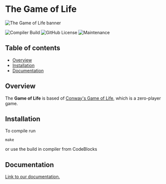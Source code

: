 # The Game of Life <!-- omit in toc -->

![The Game of Life banner](https://i.imgur.com/yXHSdel.png)

![Compiler Build](https://github.com/jpeterburs/game_of_life/workflows/compiler/badge.svg)
![GitHub License](https://img.shields.io/github/license/jpeterburs/game_of_life)
![Maintenance](https://img.shields.io/maintenance/yes/2020)

## Table of contents <!-- omit in toc -->

- [Overview](#overview)
- [Installation](#installation)
- [Documentation](#documentation)

## Overview

The **Game of Life** is based of [Conway's Game of Life](https://en.wikipedia.org/wiki/Conway%27s_Game_of_Life),
which is a zero-player game.

## Installation

To compile run

```shell
make
```

or use the build in compiler from CodeBlocks

## Documentation

[Link to our documentation.](DOCUMENTATION.md)
